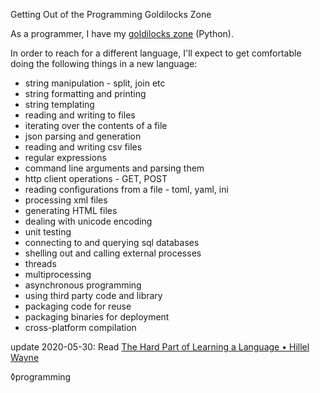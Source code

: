 Getting Out of the Programming Goldilocks Zone

As a programmer, I have my [goldilocks zone](2020-05-06-06-happy-python.html) (Python).

In order to reach for a different language, I'll expect to get comfortable doing the following things in a new language:

* string manipulation - split, join etc
* string formatting and printing
* string templating
* reading and writing to files
* iterating over the contents of a file
* json parsing and generation
* reading and writing csv files
* regular expressions
* command line arguments and parsing them
* http client operations - GET, POST
* reading configurations from a file - toml, yaml, ini
* processing xml files
* generating HTML files
* dealing with unicode encoding
* unit testing
* connecting to and querying sql databases
* shelling out and calling external processes
* threads
* multiprocessing
* asynchronous programming
* using third party code and library
* packaging code for reuse
* packaging binaries for deployment
* cross-platform compilation

update 2020-05-30: Read [The Hard Part of Learning a Language • Hillel Wayne](https://www.hillelwayne.com/post/learning-a-language/)

◊programming
